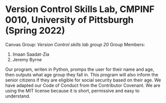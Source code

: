 # Version Control Skills Lab, CMPINF 0010, University of Pittsburgh (Spring 2022)

Canvas Group: *Version Control skills lab group 20*
Group Members:
1. Imaan Saadat-Zia
2. Jeremy Byrne

Our program, writen in Python, promps the user for their name and age, then outputs what age group they fall in.
This program will also inform the senior citizens if they are eligible for social security based on their age.
We have adapted our Code of Conduct from the Contributor Covenant.
We are using the MIT license because it is short, permissive and easy to understand.
